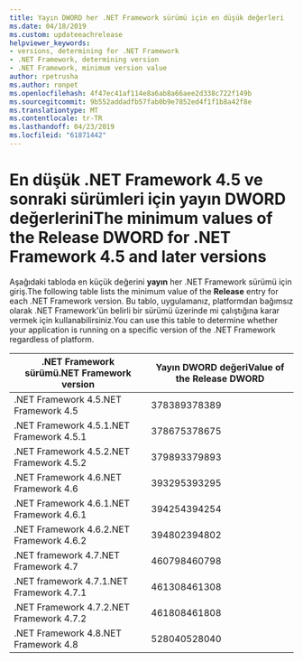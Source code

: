 ```yaml
---
title: Yayın DWORD her .NET Framework sürümü için en düşük değerleri
ms.date: 04/18/2019
ms.custom: updateeachrelease
helpviewer_keywords:
- versions, determining for .NET Framework
- .NET Framework, determining version
- .NET Framework, minimum version value
author: rpetrusha
ms.author: ronpet
ms.openlocfilehash: 4f47ec41af114e8a6ab8a66aee2d338c722f149b
ms.sourcegitcommit: 9b552addadfb57fab0b9e7852ed4f1f1b8a42f8e
ms.translationtype: MT
ms.contentlocale: tr-TR
ms.lasthandoff: 04/23/2019
ms.locfileid: "61871442"
---
```

# <a name="the-minimum-values-of-the-release-dword-for-net-framework-45-and-later-versions"></a><span data-ttu-id="c03ee-102">En düşük .NET Framework 4.5 ve sonraki sürümleri için yayın DWORD değerlerini</span><span class="sxs-lookup"><span data-stu-id="c03ee-102">The minimum values of the Release DWORD for .NET Framework 4.5 and later versions</span></span>

<span data-ttu-id="c03ee-103">Aşağıdaki tabloda en küçük değerini **yayın** her .NET Framework sürümü için giriş.</span><span class="sxs-lookup"><span data-stu-id="c03ee-103">The following table lists the minimum value of the **Release** entry for each .NET Framework version.</span></span> <span data-ttu-id="c03ee-104">Bu tablo, uygulamanız, platformdan bağımsız olarak .NET Framework'ün belirli bir sürümü üzerinde mi çalıştığına karar vermek için kullanabilirsiniz.</span><span class="sxs-lookup"><span data-stu-id="c03ee-104">You can use this table to determine whether your application is running on a specific version of the .NET Framework regardless of platform.</span></span>

|<span data-ttu-id="c03ee-105">.NET Framework sürümü</span><span class="sxs-lookup"><span data-stu-id="c03ee-105">.NET Framework version</span></span>|<span data-ttu-id="c03ee-106">Yayın DWORD değeri</span><span class="sxs-lookup"><span data-stu-id="c03ee-106">Value of the Release DWORD</span></span>|
|--------------------------------|-------------|
|<span data-ttu-id="c03ee-107">.NET Framework 4.5</span><span class="sxs-lookup"><span data-stu-id="c03ee-107">.NET Framework 4.5</span></span>|<span data-ttu-id="c03ee-108">378389</span><span class="sxs-lookup"><span data-stu-id="c03ee-108">378389</span></span>|
|<span data-ttu-id="c03ee-109">.NET Framework 4.5.1</span><span class="sxs-lookup"><span data-stu-id="c03ee-109">.NET Framework 4.5.1</span></span>|<span data-ttu-id="c03ee-110">378675</span><span class="sxs-lookup"><span data-stu-id="c03ee-110">378675</span></span>|
|<span data-ttu-id="c03ee-111">.NET Framework 4.5.2</span><span class="sxs-lookup"><span data-stu-id="c03ee-111">.NET Framework 4.5.2</span></span>|<span data-ttu-id="c03ee-112">379893</span><span class="sxs-lookup"><span data-stu-id="c03ee-112">379893</span></span>|
|<span data-ttu-id="c03ee-113">.NET Framework 4.6</span><span class="sxs-lookup"><span data-stu-id="c03ee-113">.NET Framework 4.6</span></span>|<span data-ttu-id="c03ee-114">393295</span><span class="sxs-lookup"><span data-stu-id="c03ee-114">393295</span></span>|
|<span data-ttu-id="c03ee-115">.NET Framework 4.6.1</span><span class="sxs-lookup"><span data-stu-id="c03ee-115">.NET Framework 4.6.1</span></span>|<span data-ttu-id="c03ee-116">394254</span><span class="sxs-lookup"><span data-stu-id="c03ee-116">394254</span></span>|
|<span data-ttu-id="c03ee-117">.NET Framework 4.6.2</span><span class="sxs-lookup"><span data-stu-id="c03ee-117">.NET Framework 4.6.2</span></span>|<span data-ttu-id="c03ee-118">394802</span><span class="sxs-lookup"><span data-stu-id="c03ee-118">394802</span></span>|
|<span data-ttu-id="c03ee-119">.NET framework 4.7</span><span class="sxs-lookup"><span data-stu-id="c03ee-119">.NET Framework 4.7</span></span>|<span data-ttu-id="c03ee-120">460798</span><span class="sxs-lookup"><span data-stu-id="c03ee-120">460798</span></span>|
|<span data-ttu-id="c03ee-121">.NET framework 4.7.1</span><span class="sxs-lookup"><span data-stu-id="c03ee-121">.NET Framework 4.7.1</span></span>|<span data-ttu-id="c03ee-122">461308</span><span class="sxs-lookup"><span data-stu-id="c03ee-122">461308</span></span>|
|<span data-ttu-id="c03ee-123">.NET Framework 4.7.2</span><span class="sxs-lookup"><span data-stu-id="c03ee-123">.NET Framework 4.7.2</span></span>|<span data-ttu-id="c03ee-124">461808</span><span class="sxs-lookup"><span data-stu-id="c03ee-124">461808</span></span>|
|<span data-ttu-id="c03ee-125">.NET Framework 4.8</span><span class="sxs-lookup"><span data-stu-id="c03ee-125">.NET Framework 4.8</span></span>|<span data-ttu-id="c03ee-126">528040</span><span class="sxs-lookup"><span data-stu-id="c03ee-126">528040</span></span>|
